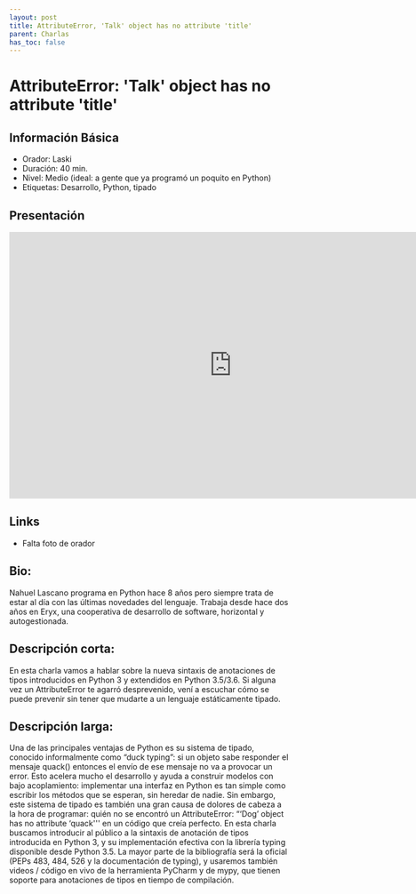 ```yaml
---
layout: post
title: AttributeError, 'Talk' object has no attribute 'title'
parent: Charlas
has_toc: false
---
```


# AttributeError: 'Talk' object has no attribute 'title'

## Información Básica

* Orador: Laski
* Duración: 40 min.
* Nivel: Medio (ideal: a gente que ya programó un poquito en Python)
* Etiquetas:  Desarrollo, Python, tipado

## Presentación

<iframe width="800px" height="480" src="https://www.youtube.com/embed/cUPcnv7zfrY" title="YouTube video player" frameborder="0" allow="accelerometer; autoplay; clipboard-write; encrypted-media; gyroscope; picture-in-picture" allowfullscreen></iframe>

## Links

* Falta foto de orador

## Bio:
Nahuel Lascano programa en Python hace 8 años pero siempre trata de estar al día con las últimas novedades del lenguaje. Trabaja desde hace dos años en Eryx, una cooperativa de desarrollo de software, horizontal y autogestionada.

## Descripción corta:
En esta charla vamos a hablar sobre la nueva sintaxis de anotaciones de tipos introducidos en Python 3 y extendidos en Python 3.5/3.6. Si alguna vez un AttributeError te agarró desprevenido, vení a escuchar cómo se puede prevenir sin tener que mudarte a un lenguaje estáticamente tipado.


## Descripción larga:
Una de las principales ventajas de Python es su sistema de tipado, conocido informalmente como “duck typing”: si un objeto sabe responder el mensaje quack() entonces el envío de ese mensaje no va a provocar un error. Esto acelera mucho el desarrollo y ayuda a construir modelos con bajo acoplamiento: implementar una interfaz en Python es tan simple como escribir los métodos que se esperan, sin heredar de nadie. Sin embargo, este sistema de tipado es también una gran causa de dolores de cabeza a la hora de programar: quién no se encontró un AttributeError: “‘Dog’ object has no attribute ‘quack''' en un código que creía perfecto. En esta charla buscamos introducir al público a la sintaxis de anotación de tipos introducida en Python 3, y su implementación efectiva con la librería typing disponible desde Python 3.5. La mayor parte de la bibliografía será la oficial (PEPs 483, 484, 526 y la documentación de typing), y usaremos también videos / código en vivo de la herramienta PyCharm y de mypy, que tienen soporte para anotaciones de tipos en tiempo de compilación.


